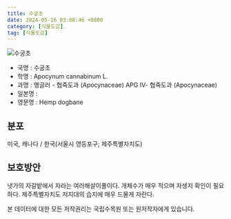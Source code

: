 ```yaml
---
title: 수궁초
date: 2024-05-16 03:08:46 +0800
category: [식물도감]
tag: [식물도감]
---
```




![수궁초](/fileUpload/plants/basic/Apocynaceae/Apocynum/22737/1_th2.JPG)
- 국명 : 수궁초
- 학명 : Apocynum cannabinum L.
- 과명 : 앵글러 - 협죽도과 (Apocynaceae) APG Ⅳ- 협죽도과 (Apocynaceae)
- 일본명 : 
- 영문명 : Hemp dogbane


## 분포
미국, 캐나다 / 한국(서울시 영등포구; 제주특별자치도) 
## 보호방안
냇가의 자갈밭에서 자라는 여러해살이풀이다. 개체수가 매우 적으며 자생지 확인이 필요하다. 제주특별자치도 저지대의 습지에 매우 드물게 자란다.






본 데이터에 대한 모든 저작권리는 국립수목원 또는 원저작자에게 있습니다.
